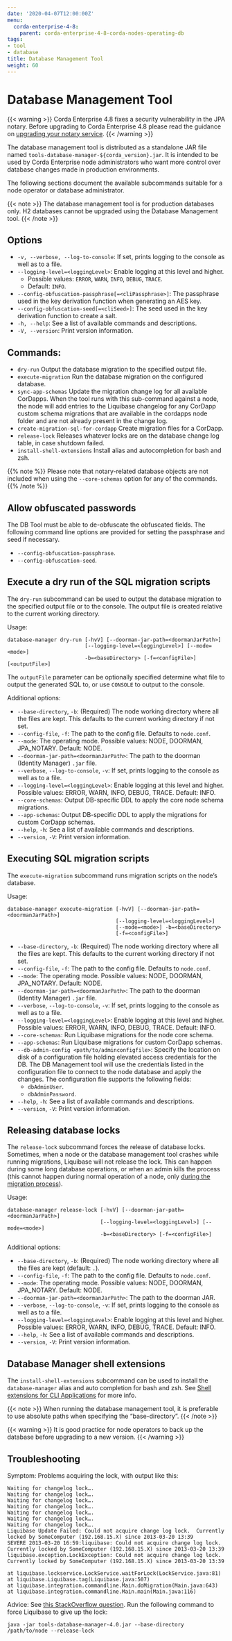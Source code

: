 ```yaml
---
date: '2020-04-07T12:00:00Z'
menu:
  corda-enterprise-4-8:
    parent: corda-enterprise-4-8-corda-nodes-operating-db
tags:
- tool
- database
title: Database Management Tool
weight: 60
---
```


# Database Management Tool

{{< warning >}}
Corda Enterprise 4.8 fixes a security vulnerability in the JPA notary. Before upgrading to Corda Enterprise 4.8 please read the guidance on [upgrading your notary service](../../../../../en/platform/corda/4.8/enterprise/notary/upgrading-the-ha-notary-service.md).
{{< /warning >}}

The database management tool is distributed as a standalone JAR file named `tools-database-manager-${corda_version}.jar`.
It is intended to be used by Corda Enterprise node administrators who want more control over database changes made in production
environments.

The following sections document the available subcommands suitable for a node operator or database administrator.

{{< note >}}
The database management tool is for production databases only. H2 databases cannot be upgraded using the Database Management tool.
{{< /note >}}

## Options

* `-v, --verbose, --log-to-console`: If set, prints logging to the console as well as to a file.
* `--logging-level=<loggingLevel>`: Enable logging at this level and higher.
    * Possible values: `ERROR`, `WARN`, `INFO`, `DEBUG`, `TRACE`.
    * Default: `INFO`.
* `--config-obfuscation-passphrase[=<cliPassphrase>]`: The passphrase used in the key derivation function when generating an AES key.
* `--config-obfuscation-seed[=<cliSeed>]`: The seed used in the key derivation function to create a salt.
* `-h, --help`: See a list of available commands and descriptions.
* `-V, --version`: Print version information.

## Commands:

* `dry-run` Output the database migration to the specified output file.
* `execute-migration` Run the database migration on the configured database.
* `sync-app-schemas` Update the migration change log for all available CorDapps. When the tool runs with this sub-command against a node, the node will add entries to the Liquibase changelog for any CorDapp custom schema migrations that are available in the cordapps node folder and are not already
present in the change log.
* `create-migration-sql-for-cordapp` Create migration files for a CorDapp.
* `release-lock` Releases whatever locks are on the database change log table, in case shutdown failed.
* `install-shell-extensions` Install alias and autocompletion for bash and zsh.

{{% note %}}
Please note that notary-related database objects are not included when using the `--core-schemas` option for any of the commands.
{{% /note %}}


## Allow obfuscated passwords

The DB Tool must be able to de-obfuscate the obfuscated fields.
The following command line options are provided for setting the passphrase and seed if necessary.

* `--config-obfuscation-passphrase`.
* `--config-obfuscation-seed`.

## Execute a dry run of the SQL migration scripts

The `dry-run` subcommand can be used to output the database migration to the specified output file or to the console. The output file is created relative to the current working directory.

Usage:

```shell
database-manager dry-run [-hvV] [--doorman-jar-path=<doormanJarPath>]
                         [--logging-level=<loggingLevel>] [--mode=<mode>]
                         -b=<baseDirectory> [-f=<configFile>] [<outputFile>]
```

The `outputFile` parameter can be optionally specified determine what file to output the generated SQL to, or use
`CONSOLE` to output to the console.

Additional options:

* `--base-directory`, `-b`: (Required) The node working directory where all the files are kept. This defaults to the current working directory if not set.
* `--config-file`, `-f`: The path to the config file. Defaults to `node.conf`.
* `--mode`: The operating mode. Possible values: NODE, DOORMAN, JPA_NOTARY. Default: NODE.
* `--doorman-jar-path=<doormanJarPath>`: The path to the doorman (Identity Manager) `.jar` file.
* `--verbose`, `--log-to-console`, `-v`: If set, prints logging to the console as well as to a file.
* `--logging-level=<loggingLevel>`: Enable logging at this level and higher. Possible values: ERROR, WARN, INFO, DEBUG, TRACE. Default: INFO.
* `--core-schemas`: Output DB-specific DDL to apply the core node schema migrations.
* `--app-schemas`: Output DB-specific DDL to apply the migrations for custom CorDapp schemas.
* `--help`, `-h`: See a list of available commands and descriptions.
* `--version`, `-V`: Print version information.


## Executing SQL migration scripts

The `execute-migration` subcommand runs migration scripts on the node’s database.

Usage:

```shell
database-manager execute-migration [-hvV] [--doorman-jar-path=<doormanJarPath>]
                                   [--logging-level=<loggingLevel>]
                                   [--mode=<mode>] -b=<baseDirectory>
                                   [-f=<configFile>]
```


* `--base-directory`, `-b`: (Required) The node working directory where all the files are kept. This defaults to the current working directory if not set.
* `--config-file`, `-f`: The path to the config file. Defaults to `node.conf`.
* `--mode`: The operating mode. Possible values: NODE, DOORMAN, JPA_NOTARY. Default: NODE.
* `--doorman-jar-path=<doormanJarPath>`: The path to the doorman (Identity Manager) `.jar` file.
* `--verbose`, `--log-to-console`, `-v`: If set, prints logging to the console as well as to a file.
* `--logging-level=<loggingLevel>`: Enable logging at this level and higher. Possible values: ERROR, WARN, INFO, DEBUG, TRACE. Default: INFO.
* `--core-schemas`: Run Liquibase migrations for the node core schema.
* `--app-schemas`: Run Liquibase migrations for custom CorDapp schemas.
* `--db-admin-config <path/to/adminconfigfile>`: Specify the location on disk of a configuration file holding elevated access credentials for the DB. The DB Management tool will use the credentials listed in the configuration file to connect to the node database and apply the changes. The configuration file supports the following fields:
  * `dbAdminUser`.
  * `dbAdminPassword`.
* `--help`, `-h`: See a list of available commands and descriptions.
* `--version`, `-V`: Print version information.


## Releasing database locks

The `release-lock` subcommand forces the release of database locks. Sometimes, when a node or the database management
tool crashes while running migrations, Liquibase will not release the lock. This can happen during some long
database operations, or when an admin kills the process (this cannot happen during normal operation of a node,
only [during the migration process](http://www.liquibase.org/documentation/databasechangeloglock_table.html)).

Usage:

```shell
database-manager release-lock [-hvV] [--doorman-jar-path=<doormanJarPath>]
                              [--logging-level=<loggingLevel>] [--mode=<mode>]
                              -b=<baseDirectory> [-f=<configFile>]
```

Additional options:

* `--base-directory`, `-b`: (Required) The node working directory where all the files are kept (default: `.`).
* `--config-file`, `-f`: The path to the config file. Defaults to `node.conf`.
* `--mode`: The operating mode. Possible values: NODE, DOORMAN, JPA_NOTARY. Default: NODE.
* `--doorman-jar-path=<doormanJarPath>`: The path to the doorman JAR.
* `--verbose`, `--log-to-console`, `-v`: If set, prints logging to the console as well as to a file.
* `--logging-level=<loggingLevel>`: Enable logging at this level and higher. Possible values: ERROR, WARN, INFO, DEBUG, TRACE. Default: INFO.
* `--help`, `-h`: See a list of available commands and descriptions.
* `--version`, `-V`: Print version information.


## Database Manager shell extensions

The `install-shell-extensions` subcommand can be used to install the `database-manager` alias and auto completion for
bash and zsh. See [Shell extensions for CLI Applications](../../../../../en/platform/corda/4.8/enterprise/node/operating/cli-application-shell-extensions.md) for more info.

{{< note >}}
When running the database management tool, it is preferable to use absolute paths when specifying the “base-directory”.
{{< /note >}}

{{< warning >}}
It is good practice for node operators to back up the database before upgrading to a new version.
{{< /warning >}}


## Troubleshooting

Symptom: Problems acquiring the lock, with output like this:

```
Waiting for changelog lock….
Waiting for changelog lock….
Waiting for changelog lock….
Waiting for changelog lock….
Waiting for changelog lock….
Waiting for changelog lock….
Waiting for changelog lock….
Liquibase Update Failed: Could not acquire change log lock.  Currently locked by SomeComputer (192.168.15.X) since 2013-03-20 13:39
SEVERE 2013-03-20 16:59:liquibase: Could not acquire change log lock.  Currently locked by SomeComputer (192.168.15.X) since 2013-03-20 13:39
liquibase.exception.LockException: Could not acquire change log lock.  Currently locked by SomeComputer (192.168.15.X) since 2013-03-20 13:39

at liquibase.lockservice.LockService.waitForLock(LockService.java:81)
at liquibase.Liquibase.tag(Liquibase.java:507)
at liquibase.integration.commandline.Main.doMigration(Main.java:643)
at liquibase.integration.commandline.Main.main(Main.java:116)
```

Advice: See [this StackOverflow question](https://stackoverflow.com/questions/15528795/liquibase-lock-reasons).
Run the following command to force Liquibase to give up the lock:

```
java -jar tools-database-manager-4.0.jar --base-directory /path/to/node --release-lock
```
